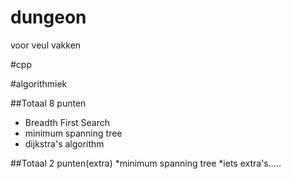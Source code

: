 # dungeon
voor veul vakken

#cpp

#algorithmiek

##Totaal 8 punten
* Breadth First Search
* minimum spanning tree
* dijkstra's algorithm

##Totaal 2 punten(extra)
*minimum spanning tree
*iets extra's.....